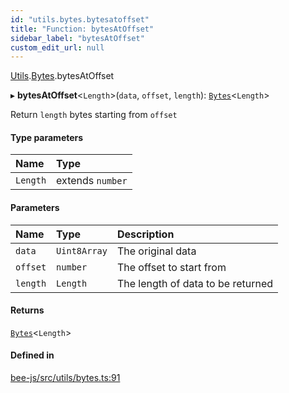 ```yaml
---
id: "utils.bytes.bytesatoffset"
title: "Function: bytesAtOffset"
sidebar_label: "bytesAtOffset"
custom_edit_url: null
---
```


[Utils](../modules/utils.md).[Bytes](../modules/utils.bytes.md).bytesAtOffset

▸ **bytesAtOffset**<`Length`\>(`data`, `offset`, `length`): [`Bytes`](../interfaces/utils.bytes.bytes.md)<`Length`\>

Return `length` bytes starting from `offset`

#### Type parameters

| Name | Type |
| :------ | :------ |
| `Length` | extends `number` |

#### Parameters

| Name | Type | Description |
| :------ | :------ | :------ |
| `data` | `Uint8Array` | The original data |
| `offset` | `number` | The offset to start from |
| `length` | `Length` | The length of data to be returned |

#### Returns

[`Bytes`](../interfaces/utils.bytes.bytes.md)<`Length`\>

#### Defined in

[bee-js/src/utils/bytes.ts:91](https://github.com/ethersphere/bee-js/blob/0e69ca1/src/utils/bytes.ts#L91)
